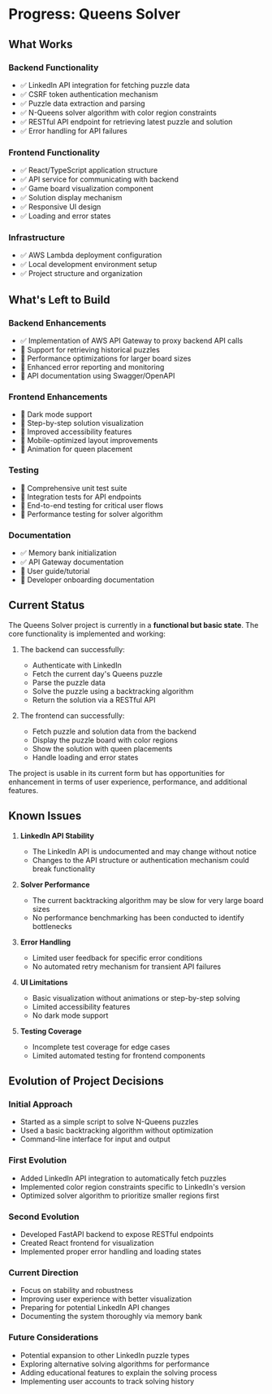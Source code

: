 # Progress: Queens Solver

## What Works

### Backend Functionality
- ✅ LinkedIn API integration for fetching puzzle data
- ✅ CSRF token authentication mechanism
- ✅ Puzzle data extraction and parsing
- ✅ N-Queens solver algorithm with color region constraints
- ✅ RESTful API endpoint for retrieving latest puzzle and solution
- ✅ Error handling for API failures

### Frontend Functionality
- ✅ React/TypeScript application structure
- ✅ API service for communicating with backend
- ✅ Game board visualization component
- ✅ Solution display mechanism
- ✅ Responsive UI design
- ✅ Loading and error states

### Infrastructure
- ✅ AWS Lambda deployment configuration
- ✅ Local development environment setup
- ✅ Project structure and organization

## What's Left to Build

### Backend Enhancements
- ✅ Implementation of AWS API Gateway to proxy backend API calls
- 🔲 Support for retrieving historical puzzles
- 🔲 Performance optimizations for larger board sizes
- 🔲 Enhanced error reporting and monitoring
- 🔲 API documentation using Swagger/OpenAPI

### Frontend Enhancements
- 🔲 Dark mode support
- 🔲 Step-by-step solution visualization
- 🔲 Improved accessibility features
- 🔲 Mobile-optimized layout improvements
- 🔲 Animation for queen placement

### Testing
- 🔲 Comprehensive unit test suite
- 🔲 Integration tests for API endpoints
- 🔲 End-to-end testing for critical user flows
- 🔲 Performance testing for solver algorithm

### Documentation
- ✅ Memory bank initialization
- ✅ API Gateway documentation
- 🔲 User guide/tutorial
- 🔲 Developer onboarding documentation

## Current Status

The Queens Solver project is currently in a **functional but basic state**. The core functionality is implemented and working:

1. The backend can successfully:
   - Authenticate with LinkedIn
   - Fetch the current day's Queens puzzle
   - Parse the puzzle data
   - Solve the puzzle using a backtracking algorithm
   - Return the solution via a RESTful API

2. The frontend can successfully:
   - Fetch puzzle and solution data from the backend
   - Display the puzzle board with color regions
   - Show the solution with queen placements
   - Handle loading and error states

The project is usable in its current form but has opportunities for enhancement in terms of user experience, performance, and additional features.

## Known Issues

1. **LinkedIn API Stability**
   - The LinkedIn API is undocumented and may change without notice
   - Changes to the API structure or authentication mechanism could break functionality

2. **Solver Performance**
   - The current backtracking algorithm may be slow for very large board sizes
   - No performance benchmarking has been conducted to identify bottlenecks

3. **Error Handling**
   - Limited user feedback for specific error conditions
   - No automated retry mechanism for transient API failures

4. **UI Limitations**
   - Basic visualization without animations or step-by-step solving
   - Limited accessibility features
   - No dark mode support

5. **Testing Coverage**
   - Incomplete test coverage for edge cases
   - Limited automated testing for frontend components

## Evolution of Project Decisions

### Initial Approach
- Started as a simple script to solve N-Queens puzzles
- Used a basic backtracking algorithm without optimization
- Command-line interface for input and output

### First Evolution
- Added LinkedIn API integration to automatically fetch puzzles
- Implemented color region constraints specific to LinkedIn's version
- Optimized solver algorithm to prioritize smaller regions first

### Second Evolution
- Developed FastAPI backend to expose RESTful endpoints
- Created React frontend for visualization
- Implemented proper error handling and loading states

### Current Direction
- Focus on stability and robustness
- Improving user experience with better visualization
- Preparing for potential LinkedIn API changes
- Documenting the system thoroughly via memory bank

### Future Considerations
- Potential expansion to other LinkedIn puzzle types
- Exploring alternative solving algorithms for performance
- Adding educational features to explain the solving process
- Implementing user accounts to track solving history
